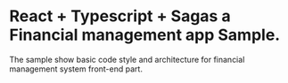 # React + Typescript + Sagas a Financial management app Sample.
The sample show basic code style and architecture for financial management system front-end part.
